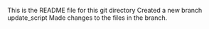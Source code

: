 This is the README file for this git directory
Created a new branch update_script
Made changes to the files in the branch.
